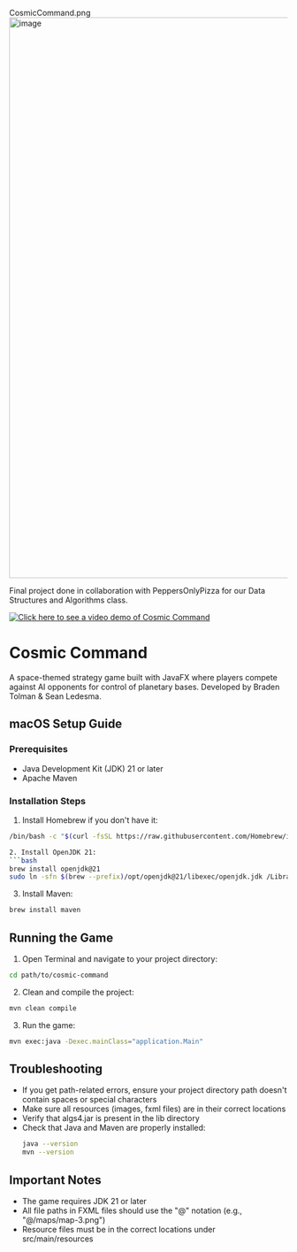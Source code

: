 CosmicCommand.png<img width="1014" alt="image" src="https://user-images.githubusercontent.com/87875153/229626192-e7fc6825-53fa-47e7-9e38-15e0ff0e1e44.png">



Final project done in collaboration with PeppersOnlyPizza for our Data Structures and Algorithms class.


[![Click here to see a video demo of Cosmic Command](http://img.youtube.com/watch?v=chQ3ZE_LCj8/0.jpg)](https://www.youtube.com/watch?v=chQ3ZE_LCj8 "Cosmic Command")

# Cosmic Command

A space-themed strategy game built with JavaFX where players compete against AI opponents for control of planetary bases. Developed by Braden Tolman & Sean Ledesma.

## macOS Setup Guide

### Prerequisites
- Java Development Kit (JDK) 21 or later
- Apache Maven

### Installation Steps

1. Install Homebrew if you don't have it:
```bash
/bin/bash -c "$(curl -fsSL https://raw.githubusercontent.com/Homebrew/install/HEAD/install.sh)"

2. Install OpenJDK 21:
```bash
brew install openjdk@21
sudo ln -sfn $(brew --prefix)/opt/openjdk@21/libexec/openjdk.jdk /Library/Java/JavaVirtualMachines/openjdk-21.jdk
```

3. Install Maven:
```bash
brew install maven
```


## Running the Game

1. Open Terminal and navigate to your project directory:
```bash
cd path/to/cosmic-command
```

2. Clean and compile the project:
```bash
mvn clean compile
```

3. Run the game:
```bash
mvn exec:java -Dexec.mainClass="application.Main"
```

## Troubleshooting

- If you get path-related errors, ensure your project directory path doesn't contain spaces or special characters
- Make sure all resources (images, fxml files) are in their correct locations
- Verify that algs4.jar is present in the lib directory
- Check that Java and Maven are properly installed:
  ```bash
  java --version
  mvn --version
  ```

## Important Notes

- The game requires JDK 21 or later
- All file paths in FXML files should use the "@" notation (e.g., "@/maps/map-3.png")
- Resource files must be in the correct locations under src/main/resources
